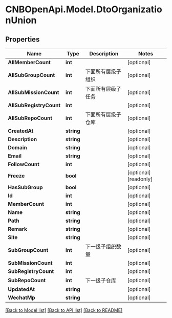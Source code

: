 # CNBOpenApi.Model.DtoOrganizationUnion

## Properties

Name | Type | Description | Notes
------------ | ------------- | ------------- | -------------
**AllMemberCount** | **int** |  | [optional] 
**AllSubGroupCount** | **int** | 下面所有层级子组织 | [optional] 
**AllSubMissionCount** | **int** | 下面所有层级子任务 | [optional] 
**AllSubRegistryCount** | **int** |  | [optional] 
**AllSubRepoCount** | **int** | 下面所有层级子仓库 | [optional] 
**CreatedAt** | **string** |  | [optional] 
**Description** | **string** |  | [optional] 
**Domain** | **string** |  | [optional] 
**Email** | **string** |  | [optional] 
**FollowCount** | **int** |  | [optional] 
**Freeze** | **bool** |  | [optional] [readonly] 
**HasSubGroup** | **bool** |  | [optional] 
**Id** | **int** |  | [optional] 
**MemberCount** | **int** |  | [optional] 
**Name** | **string** |  | [optional] 
**Path** | **string** |  | [optional] 
**Remark** | **string** |  | [optional] 
**Site** | **string** |  | [optional] 
**SubGroupCount** | **int** | 下一级子组织数量 | [optional] 
**SubMissionCount** | **int** |  | [optional] 
**SubRegistryCount** | **int** |  | [optional] 
**SubRepoCount** | **int** | 下一级子仓库 | [optional] 
**UpdatedAt** | **string** |  | [optional] 
**WechatMp** | **string** |  | [optional] 

[[Back to Model list]](../../README.md#documentation-for-models) [[Back to API list]](../../README.md#documentation-for-api-endpoints) [[Back to README]](../../README.md)

